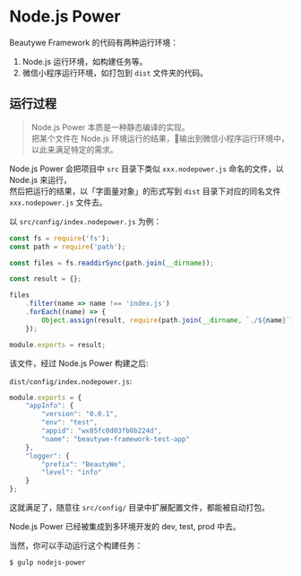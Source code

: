 # Node.js Power

Beautywe Framework 的代码有两种运行环境：

1. Node.js 运行环境，如构建任务等。
2. 微信小程序运行环境，如打包到 `dist` 文件夹的代码。

## 运行过程

> Node.js Power 本质是一种静态编译的实现。    
> 把某个文件在 Node.js 环境运行的结果，输出到微信小程序运行环境中，以此来满足特定的需求。

Node.js Power 会把项目中 `src` 目录下类似 `xxx.nodepower.js` 命名的文件，以 Node.js 来运行，    
然后把运行的结果，以「字面量对象」的形式写到 `dist` 目录下对应的同名文件 `xxx.nodepower.js` 文件去。

以 `src/config/index.nodepower.js` 为例：

```javascript
const fs = require('fs');
const path = require('path');

const files = fs.readdirSync(path.join(__dirname));

const result = {};

files
    .filter(name => name !== 'index.js')
    .forEach((name) => {
        Object.assign(result, require(path.join(__dirname, `./${name}`)));
    });

module.exports = result;
```

该文件，经过 Node.js Power 构建之后:

`dist/config/index.nodepower.js`: 

```javascript
module.exports = {
    "appInfo": {
        "version": "0.0.1",
        "env": "test",
        "appid": "wx85fc0d03fb0b224d",
        "name": "beautywe-framework-test-app"
    },
    "logger": {
        "prefix": "BeautyWe",
        "level": "info"
    }
};
```

这就满足了，随意往 `src/config/` 目录中扩展配置文件，都能被自动打包。

Node.js Power 已经被集成到多环境开发的 dev, test, prod 中去。

当然，你可以手动运行这个构建任务：

```shell
$ gulp nodejs-power
```